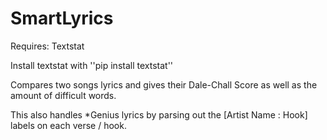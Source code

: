 # SmartLyrics

Requires: Textstat

Install textstat with ''pip install textstat''

Compares two songs lyrics and gives their Dale-Chall Score as well as the amount of difficult words.

This also handles *Genius lyrics by parsing out the [Artist Name : Hook] labels on each verse / hook.
